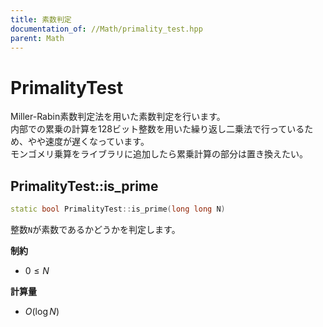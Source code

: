 ```yaml
---
title: 素数判定
documentation_of: //Math/primality_test.hpp
parent: Math
---
```


# PrimalityTest
Miller-Rabin素数判定法を用いた素数判定を行います。  
内部での累乗の計算を128ビット整数を用いた繰り返し二乗法で行っているため、やや速度が遅くなっています。    
モンゴメリ乗算をライブラリに追加したら累乗計算の部分は置き換えたい。  

## PrimalityTest::is_prime
```cpp
static bool PrimalityTest::is_prime(long long N)
```
整数`N`が素数であるかどうかを判定します。

**制約**
- $0 \leq N$

**計算量**
- $O(\log N)$
